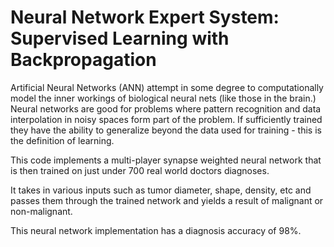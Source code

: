 Neural Network Expert System: Supervised Learning with Backpropagation
=========

Artificial Neural Networks (ANN) attempt in some degree to computationally model the inner workings of biological neural nets (like those in the brain.)
Neural networks are good for problems where pattern recognition and data interpolation in noisy spaces form part of the problem. If sufficiently trained they have the ability to generalize beyond the data used for training - this is the definition of learning.

This code implements a multi-player synapse weighted neural network that is then trained on just under 700 real world doctors diagnoses. 

It takes in various inputs such as tumor diameter, shape, density, etc and passes them through the trained network and yields a result of malignant or non-malignant.

This neural network implementation has a diagnosis accuracy of 98%.
